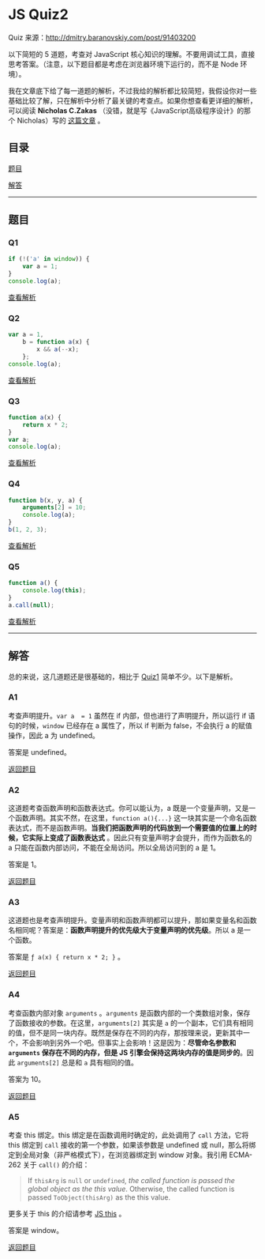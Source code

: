 # JS Quiz2

Quiz 来源：http://dmitry.baranovskiy.com/post/91403200

以下简短的 5 道题，考查对 JavaScript 核心知识的理解。不要用调试工具，直接思考答案。（注意，以下题目都是考虑在浏览器环境下运行的，而不是 Node 环境）。

我在文章底下给了每一道题的解析，不过我给的解析都比较简短，我假设你对一些基础比较了解，只在解析中分析了最关键的考查点。如果你想查看更详细的解析，可以阅读 **Nicholas C.Zakas** （没错，就是写《JavaScript高级程序设计》的那个 Nicholas）写的 [这篇文章](https://www.nczonline.net/blog/2010/01/26/answering-baranovskiys-javascript-quiz/) 。

## 目录

[题目](#题目)

[解答](#解答)

---

## 题目

### Q1

```javascript
if (!('a' in window)) {
    var a = 1;
}
console.log(a);
```

[查看解析](#a1)

### Q2

```javascript
var a = 1,
    b = function a(x) {
        x && a(--x);
    };
console.log(a);
```

[查看解析](#a2)

### Q3

```javascript
function a(x) {
    return x * 2;
}
var a;
console.log(a);
```

[查看解析](#a3)

### Q4

```javascript
function b(x, y, a) {
    arguments[2] = 10;
    console.log(a);
}
b(1, 2, 3);
```

[查看解析](#a4)

### Q5

```javascript
function a() {
    console.log(this);
}
a.call(null);
```

[查看解析](#a5)

---

## 解答

总的来说，这几道题还是很基础的，相比于 [Quiz1](https://github.com/nightn/front-end-plan/blob/master/js/js-quiz1.md) 简单不少。以下是解析。

### A1

考查声明提升。`var a  = 1` 虽然在 if 内部，但也进行了声明提升，所以运行 if 语句的时候，`window` 已经存在 a 属性了，所以 if 判断为 false，不会执行 a 的赋值操作，因此 a 为 undefined。

答案是 undefined。

[返回题目](#q1)

### A2

这道题考查函数声明和函数表达式。你可以能认为，a 既是一个变量声明，又是一个函数声明。其实不然，在这里，`function a(){...}`  这一块其实是一个命名函数表达式，而不是函数声明。**当我们把函数声明的代码放到一个需要值的位置上的时候，它实际上变成了函数表达式** 。因此只有变量声明才会提升，而作为函数名的 a 只能在函数内部访问，不能在全局访问。所以全局访问到的 a 是 1。

答案是 1。

[返回题目](#q2)

### A3

这道题也是考查声明提升。变量声明和函数声明都可以提升，那如果变量名和函数名相同呢？答案是：**函数声明提升的优先级大于变量声明的优先级**。所以 a 是一个函数。

答案是 `ƒ a(x) { return x * 2; }` 。

[返回题目](#q3)

### A4

考查函数内部对象 `arguments` 。`arguments` 是函数内部的一个类数组对象，保存了函数接收的参数。在这里，`arguments[2]` 其实是 `a` 的一个副本，它们具有相同的值，但不是同一块内存。既然是保存在不同的内存，那按理来说，更新其中一个，不会影响到另外一个吧。但事实上会影响！这是因为：**尽管命名参数和 `arguments` 保存在不同的内存，但是 JS 引擎会保持这两块内存的值是同步的**。因此 `arguments[2]` 总是和 `a` 具有相同的值。

答案为 10。

[返回题目](#q4)

### A5

考查 this 绑定。this 绑定是在函数调用时确定的，此处调用了 `call` 方法，它将 this 绑定到 `call` 接收的第一个参数，如果该参数是 undefined 或 null，那么将绑定到全局对象（非严格模式下），在浏览器绑定到 window 对象。我引用 ECMA-262 关于 `call()` 的介绍：

> If `thisArg` is `null` or `undefined`, *the called function is passed the global object as the this value*. Otherwise, the called function is passed `ToObject(thisArg)` as the this value.

更多关于 this 的介绍请参考 [JS this](https://github.com/nightn/front-end-plan/blob/master/js/js-this.md) 。

答案是 window。

[返回题目](#q5)





